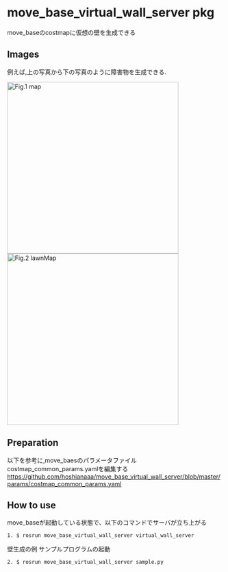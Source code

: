 # move_base_virtual_wall_server pkg

move_baseのcostmapに仮想の壁を生成できる  

## Images

例えば,上の写真から下の写真のように障害物を生成できる.

<img src="https://github.com/hoshianaaa/move_base_virtual_wall_server/blob/master/images/no_vritual_wall.png" title="図１ costmap" width="400px" alt="Fig.1 map">  

<img src="https://github.com/hoshianaaa/move_base_virtual_wall_server/blob/master/images/virtual_wall.png" title="図２壁生成後 after" width="400px" alt="Fig.2 lawnMap">

## Preparation

以下を参考に,move_baesのパラメータファイルcostmap_common_params.yamlを編集する  
https://github.com/hoshianaaa/move_base_virtual_wall_server/blob/master/params/costmap_common_params.yaml

## How to use

move_baseが起動している状態で、以下のコマンドでサーバが立ち上がる


    1. $ rosrun move_base_virtual_wall_server virtual_wall_server

壁生成の例
    サンプルプログラムの起動  
    
    2. $ rosrun move_base_virtual_wall_server sample.py
